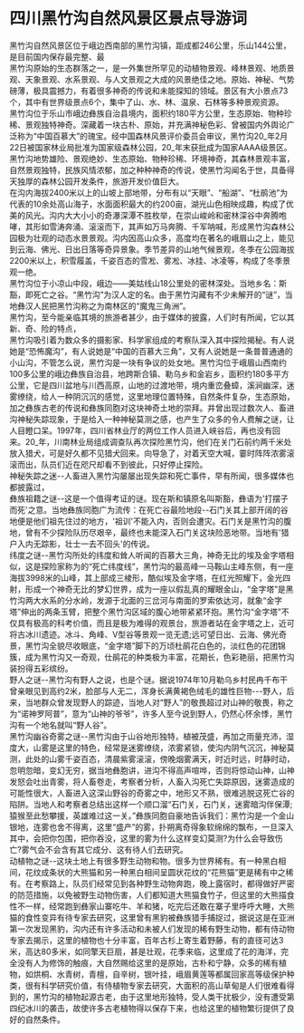 # 四川黑竹沟自然风景区景点导游词  
黑竹沟自然风景区位于峨边西南部的黑竹沟镇，距成都246公里，乐山144公里，是目前国内保存最完整、最  
黑竹沟原始的生态群落之一，是一外集世所罕见的动植物景观、峰林景观、地质景观、天象景观、水系景观、与人文景观之大成的风景绝佳之地。原始、神秘、气势磅薄，极具震撼力，有着很多神奇的传说和未能探知的领域。景区有大小景点73个，其中有世界级景点6个，集中了山、水、林、温泉、石林等多种景观资源。  
黑竹沟位于乐山市峨边彝族自治县境内，面积约180平方公里，生态原始、物种珍稀、景观独特神奇。深藏着一块古朴、原始，并充满神秘色彩、曾被国内外舆论广泛称为“中国百慕大”的瑰宝。经中国森林风景评价委员会审议，黑竹沟20_年2月22日被国家林业局批准为国家级森林公园，20_年末获批成为国家AAAA级景区。  
黑竹沟地势雄险、景观绝妙、生态原始、物种珍稀、环境神奇，其森林景观丰富，自然景观独特，民族风情浓郁，加之种种神奇的传说，使黑竹沟闻名于世，具备得天独厚的森林公园开发条件，旅游开发价值巨大。  
在沟内海拔2400米以上的山坡上部地带，分布有以“天眼”、“船湖”、“杜鹃池”为代表的10余处高山海子，水面面积最大的约200亩，湖光山色相映成趣，构成了优美的风光。沟内大大小小的奇瀑深潭不胜枚举，在崇山峻岭和密林深谷中奔腾咆哮，其形如雪涛奔涌、滚滚而下，其声如万马奔腾、千军呐喊，形成黑竹沟森林公园极为壮观的动态水景景观。沟内因高山众多，高度均在著名的峨眉山之上，能见到云海、佛光、日出日落等奇异景象。季节差异的山地气候景观，冬季在公园海拔2200米以上，积雪履盖，千姿百态的雪凇、雾凇、冰挂、冰凌等，构成了冬季景观一绝。  
黑竹沟位于小凉山中段，峨边——美姑线山18公里处的密林深处。当地乡名：斯豁，即死亡之谷。“黑竹沟”为汉人定的名。由于黑竹沟藏有不少未解开的“谜”，当地彝汉人民把黑竹沟称之为南林区的“魔鬼三角洲”。  
黑竹沟，至今能亲临其境的旅游者甚少，由于媒体的披露，人们时有所闻，它以其新、奇、险的特点，  
黑竹沟吸引着为数众多的摄影家、科学家组成的考察队深入其中探险揭秘。有人说她是“恐怖魔沟”，有人说她是“中国的百慕大三角”，又有人说她是一条普普通通的小山沟，不管怎么说，黑竹沟是一块有争议的处女地。黑竹沟位于峨眉山西南约100多公里的峨边彝族自治县，地跨斯合镇、勒乌乡和金岩乡，面积约180多平方公里，它是四川盆地与川西高原，山地的过渡地带，境内重峦叠蟑，溪涧幽深，迷雾缭绕，给人一种阴沉沉的感觉，这里地理位置特殊，自然条件复杂，生态原始，加之彝族古老的传说和彝族同胞对这块神奇土地的崇拜。并曾出现过数次人、畜进沟神秘失踪现象，于是给入一种神秘莫测之感，也产生了众多的令人费解之谜，让人目瞪口呆。1997年，四川省林业厅的两位工作人员进入峡谷后，再也没有回来。20_年，川南林业局组成调查队再次探险黑竹沟，他们在关门石前约两千米处放入猎犬，可是好久都不见猎犬回来。向导急了，对着天空大喊，霎时阵阵浓雾滚滚而出，队员们近在咫尺却看不到彼此，只好停止探险。  
神秘失踪之迷--人畜进入黑竹沟屡屡出现失踪和死亡事件，早有所闻，很多媒体也都披露过，  
彝族祖籍之谜--这是一个值得考证的谜。现在斯和镇原名叫斯豁，彝语为'打摆子而死'之意。当地彝族同胞广为流传：在死亡谷最险地段--石门关其上部开阔的谷地便是他们祖先住过的地方，'祖训'不能入内，否则会遭灾。石门关是黑竹沟的腹地，曾有不少探险队历尽艰辛，最终也未能深入石门关这块险恶地带。当地有'猎户入内无踪影，壮士一去不回头'的传说。  
纬度之谜--黑竹沟所处的纬度和耸人听闻的百慕大三角，神奇无比的埃及金字塔相似，这是探险家称为的“死亡纬度线”，黑竹沟的最高峰一马鞍山主峰东侧，有一座海拔3998米的山峰，其上部成三棱形，酷似埃及金字塔，在红光照耀下，金光四射，形成一个神奇无比的梦幻世界，成为一座以假乱真的耀眼金山，“金字塔”是黑竹沟两大水系的分水岭，发源于北面的三岔河与南面的罗索依达河，就象“金字塔”伸出的两条玉臂，把整个黑竹沟区域的腹心地带紧紧环抱。黑竹沟“金字塔”不仅具有极高的科考价值，而且是极为难得的观景台，旅游者站在金字塔之上，近可将古冰川遗迹。冰斗、角峰、V型谷等景观一览无遗;远可望日出、云海、佛光奇景，黑竹沟全貌尽收眼底，“金字塔”脚下的万顷杜鹃花白色的，淡红色的花团锦簇，成为黑竹沟又一奇观，仕鹃花的种类极为丰富，花期长，色彩艳丽，把黑竹沟装扮得五彩缤纷。  
野人之谜--黑竹沟有野人之说，也是个谜。据说1974年10月勒乌乡村民冉千布干曾亲眼见到高约2米，脸部与人无二，浑身长满黄褐色绒毛的雄性巨物---野人，后来，当地群众曾发现野人的踪迹，当地人对“野人”的敬畏超过对山神的敬畏，称之为“诺神罗阿普”，意为“山神的爷爷”，许多人至今说到野人，仍然心怀余悸，黑竹沟有一个地名就叫“野人谷”。  
黑竹沟幽谷奇雾之谜--黑竹沟由于山谷地形独特，植被茂盛，再加之雨量充沛，湿度大，山雾是这里的特色，经常是迷雾缭绕，浓雾紧锁，使沟内阴气沉沉，神秘莫测，此处的山雾千姿百态，清晨紫雾滚滚，傍晚烟雾满天，时近时远，时静时动，忽明忽暗，变幻无穷，据当地彝胞讲，进沟不得高声喧哗，否则将惊动山神，山神发怒会吐出青雾，将人畜卷走，考察者分析，人畜入沟死亡失踪原因，迷雾造成的可能性很大，人畜进入这深山野谷的奇雾之中，地形又不熟，很难逃脱这死亡谷的陷阱。当地人和考察者总结出这样一个顺口溜“石门关，石门关，迷雾暗沟伴保潭;猿猴至此愁攀援，英雄难过这一关。”彝族同胞自豪地告诉我们：黑竹沟是一个金山银地，连雾也舍不得离，这里“盛产”的雾，扑朔离奇得象软绵绵的飘布，一旦深入其中，会把你包围，把你吞没，这里的雾为什么这样变幻莫测?为什么会导致伤亡?雾气会不会含有其它成分、这有待人们去研究。  
动植物之谜--这块土地上有很多野生动物和物。很多为世界稀有。有一种黑白相间，花纹成条状的大熊猫和另一种黑白相间呈圆状花纹的“花熊猫”更是稀有中之稀有。在考察路上，队员们经常见到各种野生动物奔跑，晚上露宿时，都得做好严密的防范措施，以免被野生动物伤害，人们都知道大熊猫食竹子，但这里的大熊描食性不一样，经常跑到彝家山寨吃牛、羊和猪，吃完后还敢在寨子里呼呼大睡，大熊猫的食性变异有待专家去研究，这里曾有黑豹被彝族猎手捕捉过，据说这是在亚洲第一次发现黑豹，沟内还有许多活动和未被人们发现的稀有野生动物，都有侍动物专家去揭示，这里的植物也十分丰富，百年古杉上寄生着野藤，有的直径可达3米，高达80多米，如同擎天巨扇，甚是壮观，花季来临，这里成了花的海洋，完全没有人为修饰的触痕，大自然赐给这里的是原始，古朴和宁静，众多的稀有植物，如烘桐、水青树，青檀，自辛树，银叶挂，峨眉黄莲等都属回家高等级保护种类，很有科学研究价值，有侍植物专家去研究，大面积的高山草甸是人们很难看得到的，黑竹沟的植物起源古老，由于这里地形独特，受人类干扰极少，没有遭受第四纪冰川的袭击，故使许多古老植物得以保存下来，也给这里的植物繁衍提供了良好的自然条件。  